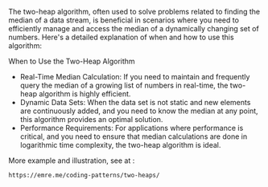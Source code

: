 The two-heap algorithm, often used to solve problems related to finding the median of a data stream, is beneficial in scenarios where you need to efficiently manage and access the median of a dynamically changing set of numbers. Here's a detailed explanation of when and how to use this algorithm:

When to Use the Two-Heap Algorithm
- Real-Time Median Calculation: If you need to maintain and frequently query the median of a growing list of numbers in real-time, the two-heap algorithm is highly efficient.
- Dynamic Data Sets: When the data set is not static and new elements are continuously added, and you need to know the median at any point, this algorithm provides an optimal solution.
- Performance Requirements: For applications where performance is critical, and you need to ensure that median calculations are done in logarithmic time complexity, the two-heap algorithm is ideal.

More example and illustration, see at :
```
https://emre.me/coding-patterns/two-heaps/
```